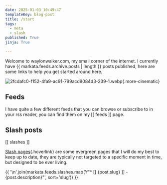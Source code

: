 ```yaml
---
date: 2025-01-03 10:49:47
templateKey: blog-post
title: /start
tags:
  - meta
  - slash
published: True
jinja: True

---
```


Welcome to waylonwalker.com, my small corner of the internet.  I currently have
{{ markata.feeds.archive.posts | length }} posts published,
here are some links to help you get started around here.

![2fcdafc0-f152-4fa9-ac91-799acd9084d3-239-1.webp](https://dropper.wayl.one/api/file/1896de8d-abd9-4652-95df-b41dc7eaf48b.webp){.more-cinematic}

## Feeds

I have quite a few different feeds that you can browse or subscribe to in your
rss reader, you can find them on my [[ feeds ]] page.

## Slash posts

[[ slashes ]]

[Slash pages](https://slashpages.net/){.hoverlink} are some evergreen pages that I will do my best to keep up to date,
they are typically not targeted to a specific moment in time, but designed to
be ever living.

{{ '\n'.join(markata.feeds.slashes.map('f"* [[ {post.slug} ]] - {post.description}"', sort='slug')) }}
